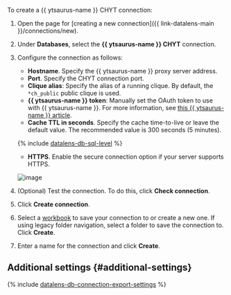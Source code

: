 
To create a {{ ytsaurus-name }} CHYT connection:

1. Open the page for [creating a new connection]({{ link-datalens-main }}/connections/new).
1. Under **Databases**, select the **{{ ytsaurus-name }} CHYT** connection.


1. Configure the connection as follows:

   * **Hostname**. Specify the {{ ytsaurus-name }} proxy server address.
   * **Port**. Specify the CHYT connection port.
   * **Clique alias**: Specify the alias of a running clique. By default, the `*ch_public` public clique is used.
   * **{{ ytsaurus-name }} token**: Manually set the OAuth token to use with {{ ytsaurus-name }}. For more information, see [this {{ ytsaurus-name }} article](https://ytsaurus.tech/docs/en/user-guide/storage/auth).
   * **Cache TTL in seconds**. Specify the cache time-to-live or leave the default value. The recommended value is 300 seconds (5 minutes).

   {% include [datalens-db-sql-level](../datalens-db-connection-sql-level.md) %}

   * **HTTPS**. Enable the secure connection option if your server supports HTTPS.

   ![image](../../../_assets/datalens/operations/connection/connection-ytsaurus.png)


1. (Optional) Test the connection. To do this, click **Check connection**.
1. Click **Create connection**.


1. Select a [workbook](../../../datalens/workbooks-collections/index.md) to save your connection to or create a new one. If using legacy folder navigation, select a folder to save the connection to. Click **Create**.


1. Enter a name for the connection and click **Create**.



## Additional settings {#additional-settings}

{% include [datalens-db-connection-export-settings](../../../_includes/datalens/operations/datalens-db-connection-export-settings.md) %}
